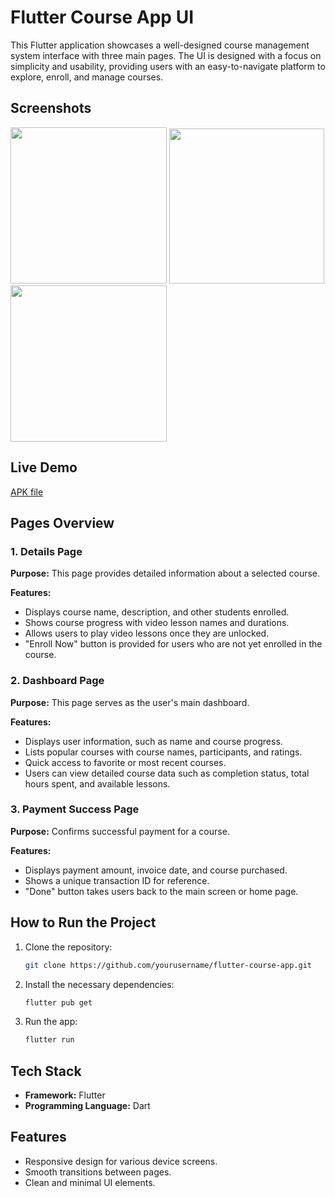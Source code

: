 # Flutter Course App UI

This Flutter application showcases a well-designed course management system interface with three main pages. The UI is designed with a focus on simplicity and usability, providing users with an easy-to-navigate platform to explore, enroll, and manage courses.

## Screenshots
<p float="left">
 <img src="https://github.com/user-attachments/assets/c7f0bf9b-f78c-4bae-b144-c92b2b364984" width="250" />
  <img src="https://github.com/user-attachments/assets/803a353f-02c4-4e89-8452-76472c609f0f" width="248" />
  <img src="https://github.com/user-attachments/assets/d69c17c4-cfff-47db-b628-4f78db5aec04" width="250" />
</p>

## Live Demo
[APK file](https://github.com/ankitkurmi091/teaching_app_assignment/raw/refs/heads/main/teachingUI.apk "Apk File")


## Pages Overview

### 1. Details Page
**Purpose:** This page provides detailed information about a selected course.

**Features:**
- Displays course name, description, and other students enrolled.
- Shows course progress with video lesson names and durations.
- Allows users to play video lessons once they are unlocked.
- "Enroll Now" button is provided for users who are not yet enrolled in the course.

### 2. Dashboard Page
**Purpose:** This page serves as the user's main dashboard.

**Features:**
- Displays user information, such as name and course progress.
- Lists popular courses with course names, participants, and ratings.
- Quick access to favorite or most recent courses.
- Users can view detailed course data such as completion status, total hours spent, and available lessons.

### 3. Payment Success Page
**Purpose:** Confirms successful payment for a course.

**Features:**
- Displays payment amount, invoice date, and course purchased.
- Shows a unique transaction ID for reference.
- "Done" button takes users back to the main screen or home page.

## How to Run the Project

1. Clone the repository:

    ```bash
    git clone https://github.com/yourusername/flutter-course-app.git
    ```

2. Install the necessary dependencies:

    ```bash
    flutter pub get
    ```

3. Run the app:

    ```bash
    flutter run
    ```

## Tech Stack

- **Framework:** Flutter
- **Programming Language:** Dart

## Features

- Responsive design for various device screens.
- Smooth transitions between pages.
- Clean and minimal UI elements.
